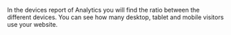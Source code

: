 In the devices report of Analytics you will find the ratio between the different devices. You can see how many desktop, tablet and mobile visitors use your website.

![]()